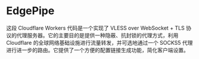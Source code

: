 # EdgePipe
这段 Cloudflare Workers 代码是一个实现了 VLESS over WebSocket + TLS 协议的代理服务器。它的主要目的是提供一种隐蔽、抗封锁的代理方式，利用 Cloudflare 的全球网络基础设施进行流量转发，并可选地通过一个 SOCKS5 代理进行进一步的路由。它提供了一个方便的配置链接生成功能，简化客户端设置。
